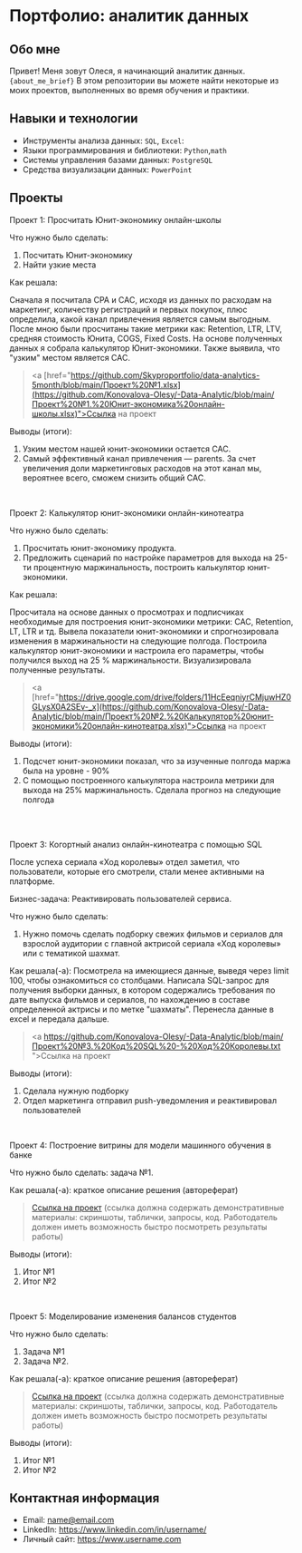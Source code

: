 # Портфолио: аналитик данных

## Обо мне 

Привет! Меня зовут Олеся, я начинающий аналитик данных. 
``{about_me_brief}``
В этом репозитории вы можете найти некоторые из моих проектов, выполненных во время обучения и практики.
<br>

## Навыки и технологии
- Инструменты анализа данных: ``SQL``, ``Excel``: 
- Языки программирования и библиотеки: ``Python``,``math`` 
- Системы управления базами данных: ``PostgreSQL``
- Средства визуализации данных: ``PowerPoint``




## Проекты
<p> Проект 1: Просчитать Юнит-экономику онлайн-школы</p>
<p>Что нужно было сделать:<p>
<ol>
  <li>Посчитать Юнит-экономику</li>
  <li>Найти узкие места</li>
</ol>

<p>Как решала: 
<p>Сначала я посчитала CPA и CAC, исходя из данных по расходам на маркетинг, количеству регистраций и первых покупок, плюс определила, какой канал привлечения является самым выгодным. После мною были просчитаны такие метрики как: Retention, LTR, LTV, средняя стоимость Юнита, COGS, Fixed Costs. На основе полученных данных я собрала калькулятор Юнит-экономики. Также выявила, что "узким" местом является САС.<p>


> <a [href="https://github.com/Skyproportfolio/data-analytics-5month/blob/main/Проект%20№1.xlsx](https://github.com/Konovalova-Olesy/-Data-Analytic/blob/main/Проект%20№1.%20Юнит-экономика%20онлайн-школы.xlsx)">Ссылка на проект</a>

<p>Выводы (итоги):<p>
<ol>
  <li>Узким местом нашей юнит-экономики остается CAC.</li>
  <li>Самый эффективный канал привлечения — parents. За счет увеличения доли маркетинговых расходов на этот канал мы, вероятнее всего, сможем снизить общий CAC.</li>
</ol>
<br> 

<p> Проект 2: Калькулятор юнит-экономики онлайн-кинотеатра</p>
<p>Что нужно было сделать:<p>
<ol>
  <li>Просчитать юнит-экономику продукта.</li>
  <li>Предложить сценарий по настройке параметров для выхода на 25-ти процентную маржинальность, построить калькулятор юнит-экономики.</li>
</ol>

<p>Как решала:<p>
<p>Просчитала на основе данных о просмотрах и подписчиках необходимые для построения юнит-экономики метрики: САС, Retention, LT, LTR и тд. Вывела показатели юнит-экономики и спрогнозировала изменения в маржинальности на следующие полгода. Построила калькулятор юнит-экономики и настроила его параметры, чтобы получился выход на 25 % маржинальности. Визуализировала полученные результаты.<p>

> <a [href="https://drive.google.com/drive/folders/11HcEeqniyrCMjuwHZ0GLysX0A2SEv-_x](https://github.com/Konovalova-Olesy/-Data-Analytic/blob/main/Проект%20№2.%20Калькулятор%20юнит-экономики%20онлайн-кинотеатра.xlsx)">Ссылка на проект</a>
 
<p>Выводы (итоги):<p>
<ol>
  <li>Подсчет юнит-экономики показал, что за изученные полгода маржа была на уровне - 90%</li>
  <li>С помощью построенного калькулятора настроила метрики для выхода на 25% маржинальность. Сделала прогноз на следующие полгода</li>
</ol>
<br> 

<br> 
<p> Проект 3: Когортный анализ онлайн-кинотеатра с помощью SQL</p>
<p>После успеха сериала «Ход королевы» отдел заметил, что пользователи, которые его смотрели, стали менее активными на платформе.<p>
<p>Бизнес-задача: Реактивировать пользователей сервиса.<p>
<p>Что нужно было сделать:<p>
<ol>
  <li>Нужно помочь сделать подборку свежих фильмов и сериалов для взрослой аудитории с главной актрисой сериала «Ход королевы» или с тематикой шахмат.</li>
</ol>

<p>Как решала(-а): Посмотрела на имеющиеся данные, выведя через limit 100, чтобы ознакомиться со столбцами. Написала SQL-запрос для получения выборки данных, в котором содержались требования по дате выпуска фильмов и сериалов, по нахождению в составе определенной актрисы и по метке "шахматы". Перенесла данные в excel и передала дальше.<p>
                                                                         
> <a https://github.com/Konovalova-Olesy/-Data-Analytic/blob/main/Проект%20№3.%20Код%20SQL%20-%20Ход%20Королевы.txt ">Ссылка на проект</a>

  <p>Выводы (итоги):<p>
<ol>
  <li>Сделала нужную подборку</li>
  <li>Отдел маркетинга отправил push-уведомления и реактивировал пользователей</li>
</ol>

<br> 
<p>Проект 4: Построение витрины для модели машинного обучения в банке </p> 
<p>Что нужно было сделать: задача №1.<p>
  
<p>Как решала(-а): краткое описание решения (автореферат)<p>

> <a href="https://drive.google.com/drive/folders/1QOk5AAh6x7jK_yHgfKI2sUFYR7AWUi5u">Ссылка на проект</a>
(ссылка должна содержать демонстративные материалы: скриншоты, таблички, запросы, код. Работодатель должен иметь возможность быстро посмотреть результаты работы)
  
 <p>Выводы (итоги):<p>
<ol>
  <li>Итог №1</li>
  <li>Итог №2</li>
</ol>
<br> 


<p>Проект 5: Моделирование изменения балансов студентов</p> 
<p>Что нужно было сделать:<p>
<ol>
  <li>Задача №1</li>
  <li>Задача №2.</li>
</ol>

<p>Как решала(-а): краткое описание решения (автореферат)<p>

> <a href="https://github.com/Skyproportfolio/data-analytics-5month/blob/main/Проект%205.xlsx">Ссылка на проект</a>
(ссылка должна содержать демонстративные материалы: скриншоты, таблички, запросы, код. Работодатель должен иметь возможность быстро посмотреть результаты работы)
 
 <p>Выводы (итоги):<p>
<ol>
  <li>Итог №1</li>
  <li>Итог №2</li>
</ol>

## Контактная информация
- Email: name@email.com
- LinkedIn: https://www.linkedin.com/in/username/
- Личный сайт: https://www.username.com
